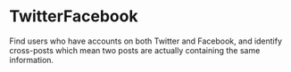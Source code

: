 # TwitterFacebook
Find users who have accounts on both Twitter and Facebook, and identify cross-posts which mean two posts are actually containing the same information. 
